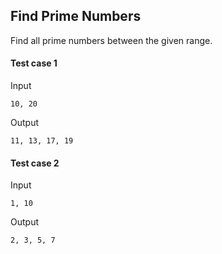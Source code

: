 ## Find Prime Numbers

Find all prime numbers between the given range.


#### Test case 1

Input

```
10, 20
```

Output

```
11, 13, 17, 19
```

#### Test case 2

Input

```
1, 10
```

Output

```
2, 3, 5, 7
```
